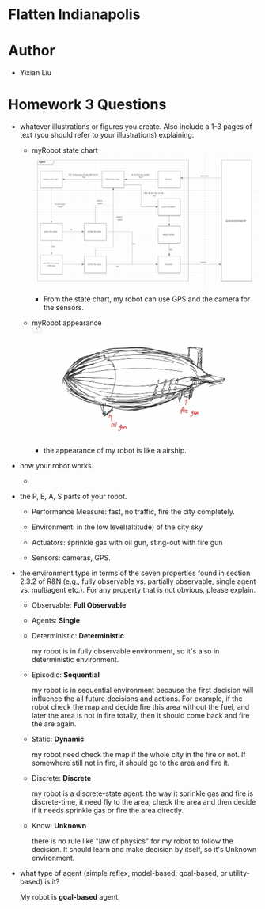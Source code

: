 # Flatten Indianapolis



# Author

- Yixian Liu


# Homework 3 Questions

- whatever illustrations or figures you create. Also include a 1-3 pages of text 
  (you should refer to your illustrations) explaining.
  
  - myRobot state chart
   ![myRobot](https://github.com/YixianLiu97/2020springAI/blob/master/myRobot.png)
   
     - From the state chart, my robot can use GPS and the camera for the sensors.  
  
   
  - myRobot appearance
   ![myRobotPic](https://github.com/YixianLiu97/2020springAI/blob/master/myRobotPic.jpeg)
   
     - the appearance of my robot is like a airship.
        
    
- how your robot works.

    - 

- the P, E, A, S parts of your robot.

    - Performance Measure: fast, no traffic, fire the city completely.
    
    - Environment: in the low level(altitude) of the city sky
    
    - Actuators: sprinkle gas with oil gun, sting-out with fire gun
    
    - Sensors: cameras, GPS.



- the environment type in terms of the seven properties found in section 2.3.2 of R&N 
  (e.g., fully observable vs. partially observable, single agent vs. multiagent etc.). 
  For any property that is not obvious, please explain.
  
   - Observable: **Full Observable**
   
   - Agents: **Single**
   
   - Deterministic: **Deterministic**
   
        my robot is in fully observable environment, so it's also in deterministic 
        environment.
   
   - Episodic: **Sequential**
   
        my robot is in sequential environment because the first decision will influence 
        the all future decisions and actions. For example, if the robot check the map and
        decide fire this area without the fuel, and later the area is not in fire totally,
        then it should come back and fire the are again.
   
   - Static: **Dynamic**
   
        my robot need check the map if the whole city in the fire or not. If somewhere still
        not in fire, it should go to the area and fire it.
   
   - Discrete: **Discrete**
   
        my robot is a discrete-state agent: the way it sprinkle gas and fire is discrete-time,
        it need fly to the area, check the area and then decide if it needs sprinkle gas or 
        fire the area directly.
   
   - Know: **Unknown**
   
        there is no rule like "law of physics" for my robot to follow the decision. It should
        learn and make decision by itself, so it's Unknown environment.
  
  
  
- what type of agent (simple reflex, model-based, goal-based, or utility-based) is it? 

    My robot is **goal-based** agent. 
